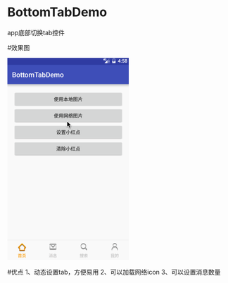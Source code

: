 # BottomTabDemo
app底部切换tab控件

#效果图

![image](https://github.com/dalong982242260/BottomTabDemo/blob/master/img/bottomtab.gif?raw=true)

#优点
1、动态设置tab，方便易用
2、可以加载网络icon
3、可以设置消息数量


